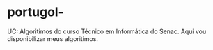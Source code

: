 # portugol-
UC: Algoritimos do curso Técnico em Informática do Senac. Aqui vou disponibilizar meus algoritimos.
